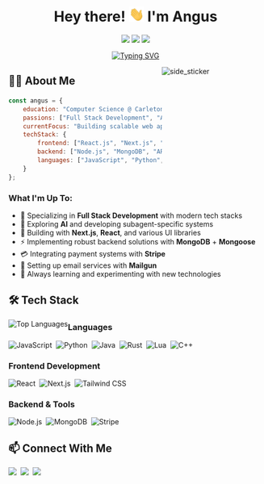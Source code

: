 <h1 align="center">Hey there! <img src="https://raw.githubusercontent.com/ABSphreak/ABSphreak/master/gifs/Hi.gif" width="30px"> I'm Angus</h1>

<div align="center">
  <img src="https://img.shields.io/badge/Age-20-blue" />
  <img src="https://img.shields.io/badge/Focus-Full%20Stack%20Development-brightgreen" />
  <img src="https://img.shields.io/badge/University-Carleton%20University-success" />
</div>

<div align="center">
  
[![Typing SVG](https://readme-typing-svg.herokuapp.com?font=Fira+Code&size=21&pause=1000&color=39FF14&vCenter=true&width=650&lines=Building+the+future+with+Full+Stack+Development+and+AI+%F0%9F%92%BB)](https://git.io/typing-svg)

</div>

<img align="right" width=200px height=200px alt="side_sticker" src="https://static.tildacdn.com/tild3534-6165-4663-b163-393865613863/giphy_5.gif" />

## 👨‍💻 About Me

```javascript
const angus = {
    education: "Computer Science @ Carleton University",
    passions: ["Full Stack Development", "AI", "Local LLMs"],
    currentFocus: "Building scalable web applications",
    techStack: {
        frontend: ["React.js", "Next.js", "Tailwind"],
        backend: ["Node.js", "MongoDB", "API Design"],
        languages: ["JavaScript", "Python", "Java", "C++", "Rust", "Lua"]
    }
};
```

### What I'm Up To:
- 🎯 Specializing in **Full Stack Development** with modern tech stacks
- 🧠 Exploring **AI** and developing subagent-specific systems
- 🚀 Building with **Next.js**, **React**, and various UI libraries
- ⚡ Implementing robust backend solutions with **MongoDB** + **Mongoose**
- 💳 Integrating payment systems with **Stripe**
- 📧 Setting up email services with **Mailgun**
- 🌱 Always learning and experimenting with new technologies

## 🛠️ Tech Stack

<img align="left" src="https://github-readme-stats.vercel.app/api/top-langs/?username=boshyxd&layout=compact&theme=dark&hide_border=true" alt="Top Languages" />

### Languages
<p align="left">
  <img alt="JavaScript" src="https://img.shields.io/badge/JavaScript-F7DF1E?style=for-the-badge&logo=javascript&logoColor=black">&nbsp;
  <img alt="Python" src="https://img.shields.io/badge/Python-FFD43B?style=for-the-badge&logo=python&logoColor=darkgreen">&nbsp;
  <img alt="Java" src="https://img.shields.io/badge/Java-ED8B00?style=for-the-badge&logo=java&logoColor=white">&nbsp;
  <img alt="Rust" src="https://img.shields.io/badge/Rust-000000?style=for-the-badge&logo=rust&logoColor=white">&nbsp;
  <img alt="Lua" src="https://img.shields.io/badge/Lua-2C2D72?style=for-the-badge&logo=lua&logoColor=white">&nbsp;
  <img alt="C++" src="https://img.shields.io/badge/C%2B%2B-00599C?style=for-the-badge&logo=c%2B%2B&logoColor=white">
</p>

### Frontend Development
<p align="left">
  <img alt="React" src="https://img.shields.io/badge/React-20232A?style=for-the-badge&logo=react&logoColor=61DAFB">&nbsp;
  <img alt="Next.js" src="https://img.shields.io/badge/Next.js-000000?style=for-the-badge&logo=next.js&logoColor=white">&nbsp;
  <img alt="Tailwind CSS" src="https://img.shields.io/badge/Tailwind_CSS-38B2AC?style=for-the-badge&logo=tailwind-css&logoColor=white">
</p>

### Backend & Tools
<p align="left">
  <img alt="Node.js" src="https://img.shields.io/badge/Node.js-43853D?style=for-the-badge&logo=node.js&logoColor=white">&nbsp;
  <img alt="MongoDB" src="https://img.shields.io/badge/MongoDB-4EA94B?style=for-the-badge&logo=mongodb&logoColor=white">&nbsp;
  <img alt="Stripe" src="https://img.shields.io/badge/Stripe-626CD9?style=for-the-badge&logo=Stripe&logoColor=white">
</p>

## 📫 Connect With Me
<p align="left">
  <a target="_blank" href="https://discordapp.com/users/104850262845313024"><img src="https://img.shields.io/badge/-Discord-7289da?style=for-the-badge&logo=Discord&logoColor=white"></a>&nbsp;
  <a target="_blank" href="mailto:poisonhick@gmail.com"><img src="https://img.shields.io/badge/-Gmail-D14836?style=for-the-badge&logo=Gmail&logoColor=white"></a>&nbsp;
  <a target="_blank" href="https://www.instagram.com/angusb2004/"><img src="https://img.shields.io/badge/-Instagram-E1306C?style=for-the-badge&logo=Instagram&logoColor=white"></a>
</p>
